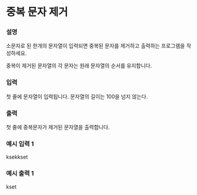 # 중복 문자 제거

<h3>설명</h3>

소문자로 된 한개의 문자열이 입력되면 중복된 문자를 제거하고 출력하는 프로그램을 작성하세요.

중복이 제거된 문자열의 각 문자는 원래 문자열의 순서를 유지합니다.

<h3>입력</h3>

첫 줄에 문자열이 입력됩니다. 문자열의 길이는 100을 넘지 않는다.

<h3>출력</h3>

첫 줄에 중복문자가 제거된 문자열을 출력합니다.

<h3>예시 입력 1</h3>

ksekkset

<h3>예시 출력 1</h3>

kset